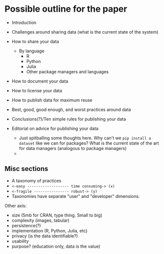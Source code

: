 # Possible outline for the paper

- Introduction
- Challenges around sharing data (what is the current state of the system)
- How to share your data
    - By language
        - R
        - Python
        - Julia
        - Other package managers and languages
- How to document your data
- How to license your data
- How to publish data for maximum reuse
- Best, good, good enough, and worst practices around data
- Conclusions(?)/Ten simple rules for publishing your data

- Editorial on advice for publishing your data
    - Just spitballing some thoughts here. Why can't we `pip install a dataset` like we can for packages? What is the current state of the art for data managers (analogous to package managers)
    - 


## Misc sections
- A taxonomy of practices
- ``<-easy ------------------- time consuming-> (x)``
- ``<-fragile ---------------- robust-> (y)``
- Taxonomies have separate "user" and "developer" dimensions.
 
 
Other axis:
- size (5mb for CRAN, type thing. Small to big)
- complexity (images, tabular)
- persistence(?) 
- implementation (R, Python, Julia, etc)
- privacy (is the data identifiable?)
- usability
- purpose? (education only, data is the value)